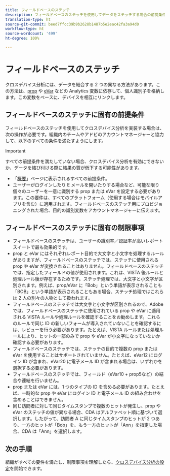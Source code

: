 ```yaml
---
title: フィールドベースのステッチ
description: フィールドベースのステッチを使用してデータをステッチする場合の前提条件と制限事項を理解します。
translation-type: ht
source-git-commit: beed7ffcc39b9b2628b1487b5e2eac42fa3a94d0
workflow-type: ht
source-wordcount: '499'
ht-degree: 100%

---
```



# フィールドベースのステッチ

クロスデバイス分析には、データを結合する 2 つの異なる方法があります。この方法は、[prop](/help/implement/vars/page-vars/prop.md) や [eVar](/help/implement/vars/page-vars/evar.md) などの Analytics 変数に依存して、個人識別子を格納します。この変数をベースに、デバイスを相互にリンクします。

## フィールドベースのステッチに固有の前提条件

フィールドベースのステッチを使用してクロスデバイス分析を実装する場合は、次の操作が必要です。組織内のチームやアドビのアカウントマネージャーと協力して、以下のすべての条件を満たすようにします。

>[!IMPORTANT]
>
>すべての前提条件を満たしていない場合、クロスデバイス分析を有効にできないか、データを結び付ける際に結果の質が低下する可能性があります。

* 「[概要](overview.md)」ページに表示されるすべての前提条件。
* ユーザーがログインしたり E メールを開いたりする場合など、可能な限り個々のユーザーを一意に識別する prop または eVar を設定する必要があります。この要件は、すべてのプラットフォーム（使用する場合はモバイルアプリを含む）に適用されます。フィールドベースのステッチ用にプロビジョニングされた場合、目的の識別変数をアカウントマネージャーに伝えます。

## フィールドベースのステッチに固有の制限事項

* フィールドベースのステッチは、ユーザーの識別率／認証率が高いレポートスイートで最も効果的です。
* prop と eVar にはそれぞれレポート目的で大文字と小文字を処理するルールがありますが、フィールドベースのステッチでは、ステッチに使用される prop や eVar が変換されることはありません。フィールドベースのステッチでは、指定したフィールドの値が使用されます。これは、VISTA 後ルールと処理ルール後が存在するためです。ステッチ処理では、大文字と小文字が区別されます。例えば、prop/eVar に「Bob」という単語が表示されることも「BOB」という単語が表示されることもある場合、ステッチ処理ではこれらは 2 人の別々の人物として扱われます。
* フィールドベースのステッチでは大文字と小文字が区別されるので、Adobe では、フィールドベースのステッチに使用されている prop や eVar に適用される VISTA ルールや処理ルールを確認することをお勧めします。これらのルールで同じ ID の新しいフォームが導入されていないことを確認するには、レビューを行う必要があります。たとえば、VISTA ルールまたは処理ルールにより、ヒットの一部のみで prop や eVar が小文字になっていないか確認する必要があります。
* フィールドベースのステッチでは、ステッチの目的で複数の prop または eVar を使用することはサポートされていません。たとえば、eVar12 にログイン ID が含まれ、eVar20 に電子メール ID が含まれる場合は、いずれかを選択する必要があります。
* フィールドベースのステッチでは、フィールド（eVar10 + prop5など）の結合や連結を行いません。
* prop または eVar には、1 つのタイプの ID を含める必要があります。たとえば、一時的な prop や eVar にログイン ID と電子メール ID の組み合わせを含めることはできません。
* 同じ訪問者に対して同じタイムスタンプで複数のヒットが発生し、prop や eVar のステッチの値が異なる場合、CDA はアルファベット順に基づいて選択します。したがって、訪問者 A に同じタイムスタンプのヒットが 2 つあり、一方のヒットが「Bob」を、もう一方のヒットが「Ann」を指定した場合、CDA は「Ann」を選択します。


## 次の手順

組織がすべての要件を満たし、制限事項を理解したら、[クロスデバイス分析の設定](setup.md)を開始できます。
